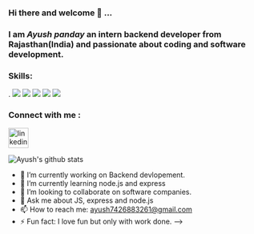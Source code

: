 ### Hi there and welcome 👋 ...
### **I am *Ayush panday* an intern backend developer from Rajasthan(India) and passionate about coding and software development.**

### Skills:
.
<img src ="https://img.shields.io/badge/JSS-F7DF1E?style=for-the-badge&logo=JSS&logoColor=white"/>
<img src ="https://img.shields.io/badge/Express.js-000000?style=for-the-badge&logo=express&logoColor=white"/>
<img src="https://img.shields.io/badge/Node.js-339933?style=for-the-badge&logo=nodedotjs&logoColor=white"/>
<img src="https://img.shields.io/badge/MongoDB-4EA94B?style=for-the-badge&logo=mongodb&logoColor=white" />
<img src="https://img.shields.io/badge/GIT-E44C30?style=for-the-badge&logo=git&logoColor=white"/>

 ### Connect with me :
[<img src='https://cdn.jsdelivr.net/npm/simple-icons@3.0.1/icons/linkedin.svg' alt='linkedin' height='40'>](https://www.linkedin.com/in/ayush-panday-799b3120b//) 


![Ayush's github stats](https://github-readme-stats.vercel.app/api?username=AyushPanday1)
- 🔭 I’m currently working on Backend devlopement.
- 🌱 I’m currently learning node.js and express
- 👯 I’m looking to collaborate on software companies.
- 💬 Ask me about JS, express and node.js
- 📫 How to reach me:  ayush7426883261@gmail.com
- ⚡ Fun fact: I love fun but only with work done.
-->





